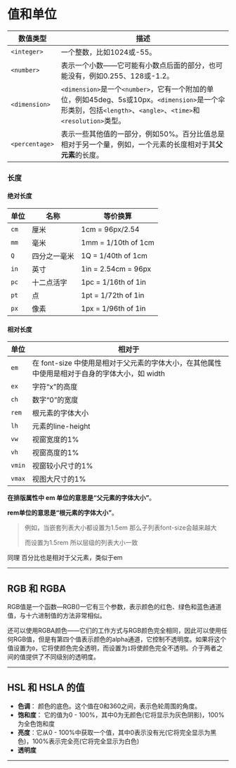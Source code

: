 # 值和单位

| 数值类型           | 描述                                                                                                                          |
| -------------- | --------------------------------------------------------------------------------------------------------------------------- |
| `<integer>`    | 一个整数，比如1024或-55。                                                                                                            |
| `<number>`     | 表示一个小数——它可能有小数点后面的部分，也可能没有，例如0.255、128或-1.2。                                                                                |
| `<dimension>`  | `<dimension>`是一个`<number>`，它有一个附加的单位，例如45deg、5s或10px。`<dimension>`是一个伞形类别，包括`<length>`、`<angle>`、`<time>`和`<resolution>`类型。 |
| `<percentage>` | 表示一些其他值的一部分，例如50%。百分比值总是相对于另一个量，例如，一个元素的长度相对于其**父元素**的长度。                                                                   |

### 长度

#### 绝对长度

| 单位   | 名称     | 等价换算                |
| ---- | ------ | ------------------- |
| `cm` | 厘米     | 1cm = 96px/2.54     |
| `mm` | 毫米     | 1mm = 1/10th of 1cm |
| `Q`  | 四分之一毫米 | 1Q = 1/40th of 1cm  |
| `in` | 英寸     | 1in = 2.54cm = 96px |
| `pc` | 十二点活字  | 1pc = 1/16th of 1in |
| `pt` | 点      | 1pt = 1/72th of 1in |
| `px` | 像素     | 1px = 1/96th of 1in |

#### 相对长度

| 单位     | 相对于                                                     |
| ------ | ------------------------------------------------------- |
| `em`   | 在 font-size 中使用是相对于父元素的字体大小，在其他属性中使用是相对于自身的字体大小，如 width |
| `ex`   | 字符“x”的高度                                                |
| `ch`   | 数字“0”的宽度                                                |
| `rem`  | 根元素的字体大小                                                |
| `lh`   | 元素的line-height                                          |
| `vw`   | 视窗宽度的1%                                                 |
| `vh`   | 视窗高度的1%                                                 |
| `vmin` | 视窗较小尺寸的1%                                               |
| `vmax` | 视图大尺寸的1%                                                |

**在排版属性中 em 单位的意思是“父元素的字体大小”**。

**rem单位的意思是“根元素的字体大小”**。

> 例如，当嵌套列表大小都设置为1.5em 那么子列表font-size会越来越大
> 
> 而设置为1.5rem 所以层级的列表大小一致

同理 百分比也是相对于父元素，类似于em

---

## RGB 和 RGBA

RGB值是一个函数—RGB()—它有三个参数，表示颜色的红色、绿色和蓝色通道值，与十六进制值的方法非常相似。

还可以使用RGBA颜色——它们的工作方式与RGB颜色完全相同，因此可以使用任何RGB值，但是有第四个值表示颜色的alpha通道，它控制不透明度。如果将这个值设置为`0`，它将使颜色完全透明，而设置为`1`将使颜色完全不透明。介于两者之间的值提供了不同级别的透明度。

---

## HSL 和 HSLA 的值

- **色调**： 颜色的底色。这个值在0和360之间，表示色轮周围的角度。
- **饱和度**： 它的值为0 - 100%，其中0为无颜色(它将显示为灰色阴影)，100%为全色饱和度
- **亮度**：它从0 - 100%中获取一个值，其中0表示没有光(它将完全显示为黑色)，100%表示完全亮(它将完全显示为白色)
- **透明度**

---

